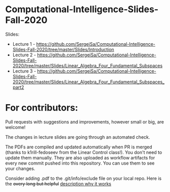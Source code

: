 # Computational-Intelligence-Slides-Fall-2020

Slides:
* Lecture 1 - https://github.com/SergeiSa/Computational-Intelligence-Slides-Fall-2020/tree/master/Slides/Introduction
* Lecture 2 - https://github.com/SergeiSa/Computational-Intelligence-Slides-Fall-2020/tree/master/Slides/Linear_Algebra_Four_Fundamental_Subspaces
* Lecture 3 - https://github.com/SergeiSa/Computational-Intelligence-Slides-Fall-2020/tree/master/Slides/Linear_Algebra_Four_Fundamental_Subspaces_part2

# For contributors:

Pull requests with suggestions and improvements, however small or big, are welcome!

The changes in lecture slides are going through an automated check.

The PDFs are compiled and updated automatically when PR is merged (thanks to k1rill-fedoseev from the Linear Control class!). You don't need to update them manually. They are also uploaded as workflow artifacts for every new commit pushed into this repository. You can use them to see your changes.
 
Consider adding .pdf to the .git/info/exclude file on your local repo. Here is the ~~overy long but helpful~~ [description why it works](https://medium.com/@dave_lunny/exclude-files-from-git-without-committing-changes-to-gitignore-986fa712e78d)

